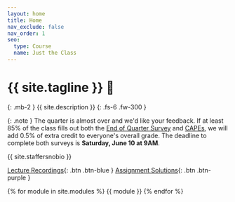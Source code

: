 ```yaml
---
layout: home
title: Home
nav_exclude: false
nav_order: 1
seo:
  type: Course
  name: Just the Class
---
```


# {{ site.tagline }} 🥑
{: .mb-2 }
{{ site.description }}
{: .fs-6 .fw-300 }

{: .note }
The quarter is almost over and we'd like your feedback.  If at least 85% of the class fills out both the [End of Quarter Survey](https://forms.gle/RLSFGKLVsmwtftncA) and [CAPEs](https://cape.ucsd.edu/), we will add 0.5% of extra credit to everyone's overall grade. The deadline to complete both surveys is **Saturday, June 10 at 9AM**.

{{ site.staffersnobio }}

[Lecture Recordings](https://podcast.ucsd.edu/){: .btn .btn-blue } [Assignment Solutions](https://campuswire.com/c/GAA3B3FEA/feed/17){: .btn .btn-purple }

{% for module in site.modules %}
{{ module }}
{% endfor %}
